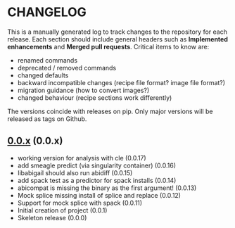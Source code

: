 # CHANGELOG

This is a manually generated log to track changes to the repository for each release.
Each section should include general headers such as **Implemented enhancements**
and **Merged pull requests**. Critical items to know are:

 - renamed commands
 - deprecated / removed commands
 - changed defaults
 - backward incompatible changes (recipe file format? image file format?)
 - migration guidance (how to convert images?)
 - changed behaviour (recipe sections work differently)

The versions coincide with releases on pip. Only major versions will be released as tags on Github.

## [0.0.x](https://github.com/buildsi/spliced/tree/main) (0.0.x)
 - working version for analysis with cle (0.0.17) 
 - add smeagle predict (via singularity container) (0.0.16)
 - libabigail should also run abidiff (0.0.15)
 - add spack test as a predictor for spack installs (0.0.14)
 - abicompat is missing the binary as the first argument! (0.0.13)
 - Mock splice missing install of splice and replace (0.0.12)
 - Support for mock splice with spack (0.0.11)
 - Initial creation of project (0.0.1)
 - Skeleton release (0.0.0)

